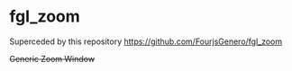 # fgl_zoom

Superceded by this repository https://github.com/FourjsGenero/fgl_zoom

~~Generic Zoom Window~~
